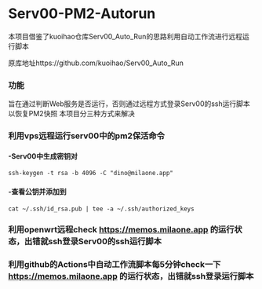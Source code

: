 # Serv00-PM2-Autorun

本项目借鉴了kuoihao仓库Serv00_Auto_Run的思路利用自动工作流进行远程运行脚本

原库地址https://github.com/kuoihao/Serv00_Auto_Run


### 功能
旨在通过判断Web服务是否运行，否则通过远程方式登录Serv00的ssh运行脚本以恢复PM2快照 
本项目分三种方式来解决

### 利用vps远程运行serv00中的pm2保活命令

#### -Serv00中生成密钥对
```
ssh-keygen -t rsa -b 4096 -C "dino@milaone.app"
```
#### -查看公钥并添加到
    
```
cat ~/.ssh/id_rsa.pub | tee -a ~/.ssh/authorized_keys
```



### 利用openwrt远程check https://memos.milaone.app 的运行状态，出错就ssh登录Serv00的ssh运行脚本



### 利用github的Actions中自动工作流脚本每5分钟check一下 https://memos.milaone.app 的运行状态，出错就ssh登录运行脚本